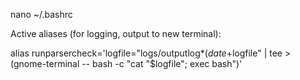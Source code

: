 nano ~/.bashrc

Active aliases (for logging, output to new terminal):

alias runparsercheck='logfile="logs/outputlog*$(date +%F*%H-%M-%S).txt"; mkdir -p logs && ./parser input.txt | tee "$logfile" | tee >(gnome-terminal -- bash -c "cat \"$logfile\"; exec bash")'

